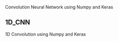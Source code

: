 Convolution Neural Network using Numpy and Keras 

## 1D_CNN 

1D Convolution using Numpy and Keras


